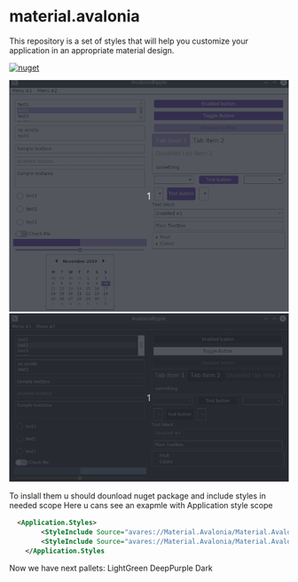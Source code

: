 # material.avalonia
This repository is a set of styles that will help you customize your application in an appropriate material design.


[![nuget](https://img.shields.io/badge/material-nuget-%2303A9F4)](https://www.nuget.org/packages/Material.Avalonia/)

![](Images/DeepPurple.gif) ![](Images/Dark.gif)

To inslall them u should dounload nuget package and include styles in needed scope
Here u cans see an exapmle with Application style scope
```xml
  <Application.Styles>        
        <StyleInclude Source="avares://Material.Avalonia/Material.Avalonia.Templates.xaml" />
        <StyleInclude Source="avares://Material.Avalonia/Material.Avalonia.{Palette}.xaml" />
    </Application.Styles

```
Now we have next pallets:
 LightGreen
 DeepPurple
 Dark
 
